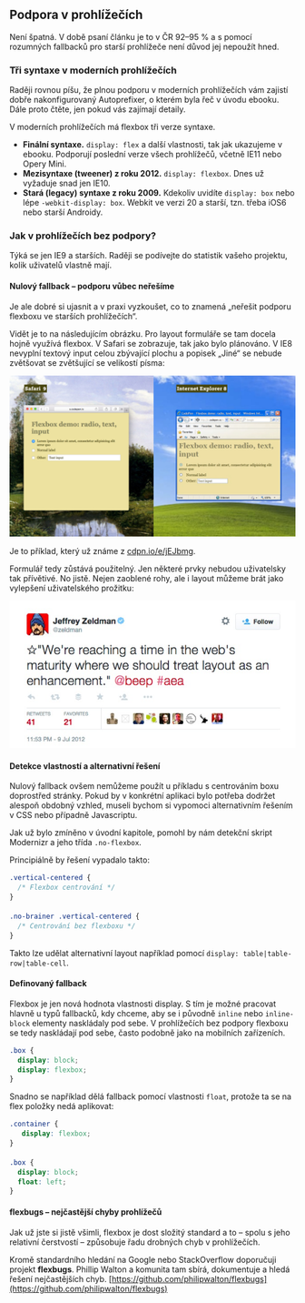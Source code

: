 ## Podpora v prohlížečích

Není špatná. V době psaní článku je to v ČR 92–95 % a s pomocí rozumných fallbacků pro starší prohlížeče není důvod jej nepoužít hned.

### Tři syntaxe v moderních prohlížečích

Raději rovnou píšu, že plnou podporu v moderních prohlížečích vám zajistí dobře nakonfigurovaný Autoprefixer, o kterém byla řeč v úvodu ebooku. Dále proto čtěte, jen pokud vás zajímají detaily.

V moderních prohlížečích má flexbox tři verze syntaxe.

* **Finální syntaxe.** `display: flex` a další vlastnosti, tak jak ukazujeme v ebooku. Podporují poslední verze všech prohlížečů, včetně IE11 nebo Opery Mini.
* **Mezisyntaxe (tweener) z roku 2012.** `display: flexbox`. Dnes už vyžaduje snad jen IE10.
* **Stará (legacy) syntaxe z roku 2009.** Kdekoliv uvidíte `display: box` nebo lépe `-webkit-display: box`. Webkit ve verzi 20 a starší, tzn. třeba iOS6 nebo starší Androidy.

### Jak v prohlížečích bez podpory?

Týká se jen IE9 a starších. Raději se podívejte do statistik vašeho projektu, kolik uživatelů vlastně mají.

#### Nulový fallback – podporu vůbec neřešíme

Je ale dobré si ujasnit a v praxi vyzkoušet, co to znamená „neřešit podporu flexboxu ve starších prohlížečích“.

Vidět je to na následujícím obrázku. Pro layout formuláře se tam docela hojně využívá flexbox. V Safari se zobrazuje, tak jako bylo plánováno. V IE8 nevyplní textový input celou zbývající plochu a popisek „Jiné“ se nebude zvětšovat se zvětšující se velikostí písma:

![Fallback pro IE8](dist/images/original/flexbox-ie8-fallback.jpg)

Je to příklad, který už známe z [cdpn.io/e/jEJbmg](http://cdpn.io/e/jEJbmg).

Formulář tedy zůstává použitelný. Jen některé prvky nebudou uživatelsky tak přívětivé. No jistě. Nejen zaoblené rohy, ale i layout můžeme brát jako vylepšení uživatelského prožitku:

![Layout jako enhancement](dist/images/original/flexbox-layout-as-enhancement.jpg)

#### Detekce vlastností a alternativní řešení

Nulový fallback ovšem nemůžeme použít u příkladu s centrováním boxu doprostřed stránky. Pokud by v konkrétní aplikaci bylo potřeba dodržet alespoň obdobný vzhled, museli bychom si vypomoci alternativním řešením v CSS nebo případně Javascriptu.

Jak už bylo zmíněno v úvodní kapitole, pomohl by nám detekční skript Modernizr a jeho třída `.no-flexbox`.

Principiálně by řešení vypadalo takto:

```css
.vertical-centered {
  /* Flexbox centrování */
}

.no-brainer .vertical-centered {
  /* Centrování bez flexboxu */
}
```

Takto lze udělat alternativní layout například pomocí `display: table|table-row|table-cell`.

#### Definovaný fallback

Flexbox je jen nová hodnota vlastnosti display. S tím je možné pracovat hlavně u typů fallbacků, kdy chceme, aby se i původně `inline` nebo `inline-block` elementy naskládaly pod sebe. V prohlížečích bez podpory flexboxu se tedy naskládají pod sebe, často podobně jako na mobilních zařízeních.

```css
.box {
  display: block;
  display: flexbox;
}
```

Snadno se například dělá fallback pomocí vlastnosti `float`, protože ta se na flex položky nedá aplikovat:

```css
.container {
   display: flexbox;
}

.box {
  display: block;
  float: left;
}
```

#### flexbugs – nejčastější chyby prohlížečů

Jak už jste si jistě všimli, flexbox je dost složitý standard a to – spolu s jeho relativní čerstvostí – způsobuje řadu drobných chyb v prohlížečích.

Kromě standardního hledání na Google nebo StackOverflow doporučuji projekt **flexbugs**. Phillip Walton a komunita tam sbírá, dokumentuje a hledá řešení nejčastějších chyb. [https://github.com/philipwalton/flexbugs](https://github.com/philipwalton/flexbugs)
